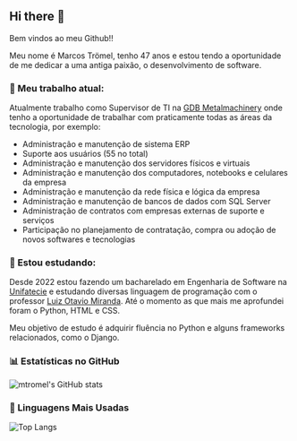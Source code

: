 ## Hi there 👋

<!--
**mtromel/mtromel** is a ✨ _special_ ✨ repository because its `README.md` (this file) appears on your GitHub profile.

Here are some ideas to get you started:

- 🔭 I’m currently working on ...
- 🌱 I’m currently learning ...
- 👯 I’m looking to collaborate on ...
- 🤔 I’m looking for help with ...
- 💬 Ask me about ...
- 📫 How to reach me: ...
- 😄 Pronouns: ...
- ⚡ Fun fact: ...
-->

Bem vindos ao meu Github!!

Meu nome é Marcos Trömel, tenho 47 anos e estou tendo a oportunidade de me dedicar a uma antiga paixão, o desenvolvimento de software.

### 🔭 Meu trabalho atual:

Atualmente trabalho como Supervisor de TI na [GDB Metalmachinery](https://www.gdb.ind.br) onde tenho a oportunidade de trabalhar com praticamente todas as áreas da tecnologia, por exemplo:
* Administração e manutenção de sistema ERP
* Suporte aos usuários (55 no total)
* Administração e manutenção dos servidores físicos e virtuais
* Administração e manutenção dos computadores, notebooks e celulares da empresa
* Administração e manutenção da rede física e lógica da empresa
* Administração e manutenção de bancos de dados com SQL Server
* Administração de contratos com empresas externas de suporte e serviços
* Participação no planejamento de contratação, compra ou adoção de novos softwares e tecnologias

### 🌱 Estou estudando:

Desde 2022 estou fazendo um bacharelado em Engenharia de Software na [Unifatecie](https://unifatecie.edu.br/) e estudando diversas linguagem de programação com o professor [Luiz Otavio Miranda](https://www.youtube.com/c/Ot%C3%A1vioMiranda). Até o momento as que mais me aprofundei foram o Python, HTML e CSS.

Meu objetivo de estudo é adquirir fluência no Python e alguns frameworks relacionados, como o Django.

### 📊 Estatísticas no GitHub

![mtromel's GitHub stats](https://github-readme-stats.vercel.app/api?username=mtromel&show_icons=true&theme=dracula)

### 🚀 Linguagens Mais Usadas

![Top Langs](https://github-readme-stats.vercel.app/api/top-langs/?username=mtromel&layout=compact)
